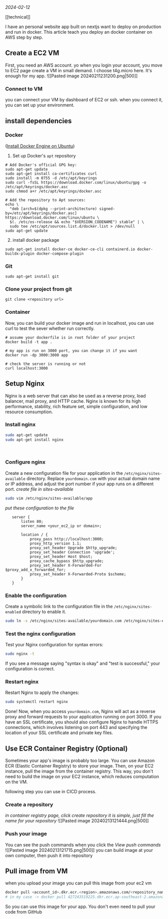 *2024-02-12*

[[technical]]

I have an personal website app built on nextjs want to deploy on production and run in docker. This article teach you deploy an docker container on AWS step by step.

## Create a EC2 VM
First, you need an AWS account. yo
when you login your account, you move to EC2 page create a VM in small demand.
I choose t4g.micro here. It's enough for my app.
![[Pasted image 20240211231200.png|500]]
### Connect to VM
you can connect your VM by dashboard of EC2 or ssh.
when you connect it, you can set up your environment.

## install dependencies
### Docker
([Install Docker Engine on Ubuntu](https://docs.docker.com/engine/install/ubuntu/))
1. Set up Docker's `apt` repository 
```shell
# Add Docker's official GPG key:
sudo apt-get update
sudo apt-get install ca-certificates curl
sudo install -m 0755 -d /etc/apt/keyrings
sudo curl -fsSL https://download.docker.com/linux/ubuntu/gpg -o /etc/apt/keyrings/docker.asc
sudo chmod a+r /etc/apt/keyrings/docker.asc

# Add the repository to Apt sources:
echo \
  "deb [arch=$(dpkg --print-architecture) signed-by=/etc/apt/keyrings/docker.asc] https://download.docker.com/linux/ubuntu \
  $(. /etc/os-release && echo "$VERSION_CODENAME") stable" | \
  sudo tee /etc/apt/sources.list.d/docker.list > /dev/null
sudo apt-get update
```
2. install docker package
```shell
sudo apt-get install docker-ce docker-ce-cli containerd.io docker-buildx-plugin docker-compose-plugin
```
### Git
```shell
sudo apt-get install git
```

### Clone your project from git
```shell
git clone <repository url>
```

### Container
Now, you can build your docker image and run in localhost, you can use curl to test
the sever whether run correctly.
```shell
# assume your dockerfile is in root folder of your project
docker build -t app .

# my app is run on 3000 port, you can change it if you want
docker run -dp 3000:3000 app

# check the server is running or not
curl localhost:3000
```

## Setup Nginx
Nginx is a web server that can also be used as a reverse proxy, load balancer, mail proxy, and HTTP cache. Nginx is known for its high performance, stability, rich feature set, simple configuration, and low resource consumption.

### Install nginx
```sh
sudo apt-get update
sudo apt-get install nginx
```
  
### Configure nginx
Create a new configuration file for your application in the `/etc/nginx/sites-available` directory. Replace `yourdomain.com` with your actual domain name or IP address, and adjust the port number if your app runs on a different port.
*create file in sites-available*
```sh
sudo vim /etc/nginx/sites-available/app
```
*put these configuration to the file*
```nginx
   server {
       listen 80;
       server_name <your_ec2_ip or domain>;

       location / {
           proxy_pass http://localhost:3000;
           proxy_http_version 1.1;
           proxy_set_header Upgrade $http_upgrade;
           proxy_set_header Connection 'upgrade';
           proxy_set_header Host $host;
           proxy_cache_bypass $http_upgrade;
           proxy_set_header X-Forwarded-For $proxy_add_x_forwarded_for;
           proxy_set_header X-Forwarded-Proto $scheme;
       }
   }
```

### Enable the configuration
Create a symbolic link to the configuration file in the `/etc/nginx/sites-enabled` directory to enable it.
```sh
sudo ln -s /etc/nginx/sites-available/yourdomain.com /etc/nginx/sites-enabled/
```
### Test the nginx configuration
Test your Nginx configuration for syntax errors:
```sh
sudo nginx -t
```
If you see a message saying "syntax is okay" and "test is successful," your configuration is correct.
### Restart nginx
Restart Nginx to apply the changes:
```sh
sudo systemctl restart nginx
```
Done! Now, when you access `yourdomain.com`, Nginx will act as a reverse proxy and forward requests to your application running on port 3000. If you have an SSL certificate, you should also configure Nginx to handle HTTPS connections, which involves listening on port 443 and specifying the location of your SSL certificate and private key files.

## Use ECR Container Registry (Optional)
Sometimes your app's image is probably too large. You can use Amazon ECR (Elastic Container Registry) to store your image. Then, on your EC2 instance, pull the image from the container registry. This way, you don't need to build the image on your EC2 instance, which reduces computation on the VM.

following step you can use in CICD process.
### Create a repository
*in container registry page, click create repository*
*it is simple, just fill the name for your repository*
![[Pasted image 20240213121444.png|500]]
### Push your image
You can see the push commands when you click the *View push commands*
![[Pasted image 20240213121715.png|500]]
you can build image at your own computer, then push it into repository

## Pull image from VM
when you upload your image you can pull this image from your ec2 vm
```sh
docker pull <account_id>.dkr.ecr.<region>.amazonaws.com/<repository_name>:<tag>
# in my case -> docker pull 427243519225.dkr.ecr.ap-southeast-2.amazonaws.com/my_blog:latest
```
So you can use this image for your app. You don't even need to pull your code from GitHub
